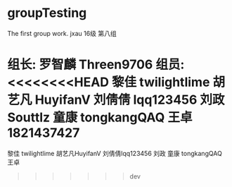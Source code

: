 ﻿# groupTesting
The first group work.
jxau 16级 第八组

组长: 
  罗智麟  Threen9706
组员: 
<<<<<<<<HEAD
  黎佳  twilightlime
  胡艺凡 HuyifanV
  刘倩倩 lqq123456
  刘政  Souttlz
  童康  tongkangQAQ
  王卓  1821437427
=======
  黎佳 twilightlime
  胡艺凡HuyifanV
  刘倩倩lqq123456
  刘政
  童康 tongkangQAQ
  王卓

>>>>>>> dev
